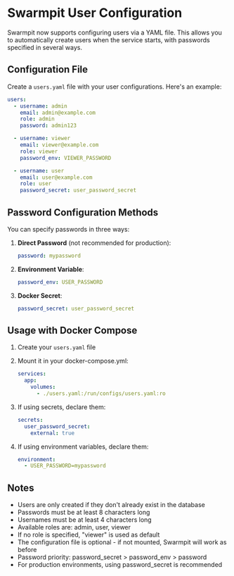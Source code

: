 # Swarmpit User Configuration

Swarmpit now supports configuring users via a YAML file. This allows you to automatically create users when the service starts, with passwords specified in several ways.

## Configuration File

Create a `users.yaml` file with your user configurations. Here's an example:

```yaml
users:
  - username: admin
    email: admin@example.com
    role: admin
    password: admin123

  - username: viewer
    email: viewer@example.com
    role: viewer
    password_env: VIEWER_PASSWORD

  - username: user
    email: user@example.com
    role: user
    password_secret: user_password_secret
```

## Password Configuration Methods

You can specify passwords in three ways:

1. **Direct Password** (not recommended for production):
   ```yaml
   password: mypassword
   ```

2. **Environment Variable**:
   ```yaml
   password_env: USER_PASSWORD
   ```

3. **Docker Secret**:
   ```yaml
   password_secret: user_password_secret
   ```

## Usage with Docker Compose

1. Create your `users.yaml` file
2. Mount it in your docker-compose.yml:
   ```yaml
   services:
     app:
       volumes:
         - ./users.yaml:/run/configs/users.yaml:ro
   ```

3. If using secrets, declare them:
   ```yaml
   secrets:
     user_password_secret:
       external: true
   ```

4. If using environment variables, declare them:
   ```yaml
   environment:
     - USER_PASSWORD=mypassword
   ```

## Notes

- Users are only created if they don't already exist in the database
- Passwords must be at least 8 characters long
- Usernames must be at least 4 characters long
- Available roles are: admin, user, viewer
- If no role is specified, "viewer" is used as default
- The configuration file is optional - if not mounted, Swarmpit will work as before
- Password priority: password_secret > password_env > password
- For production environments, using password_secret is recommended
